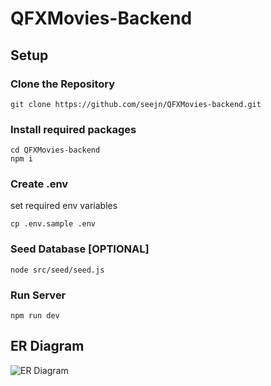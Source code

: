 # QFXMovies-Backend


## Setup

### Clone the Repository
```
git clone https://github.com/seejn/QFXMovies-backend.git
```
### Install required packages
```
cd QFXMovies-backend
npm i
```
### Create .env
set required env variables
```
cp .env.sample .env
```

### Seed Database [OPTIONAL]
```
node src/seed/seed.js
```
### Run Server
```
npm run dev
```

## ER Diagram
![ER Diagram](https://github.com/user-attachments/assets/9b2fa8af-cfdd-47d4-9e5c-d267b7490239)
